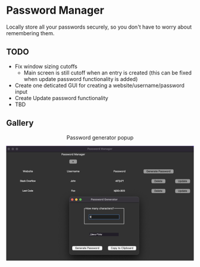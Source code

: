 # Password Manager

Locally store all your passwords securely, so you don't have to worry about remembering them.

## TODO

- Fix window sizing cutoffs
  - Main screen is still cutoff when an entry is created (this can be fixed when update password functionality is added)
- Create one deticated GUI for creating a website/username/password input
- Create Update password functionality
- TBD

## Gallery

<p align="center">
    Password generator popup
</p>

![](Gallery/passwordGenerator.png)

